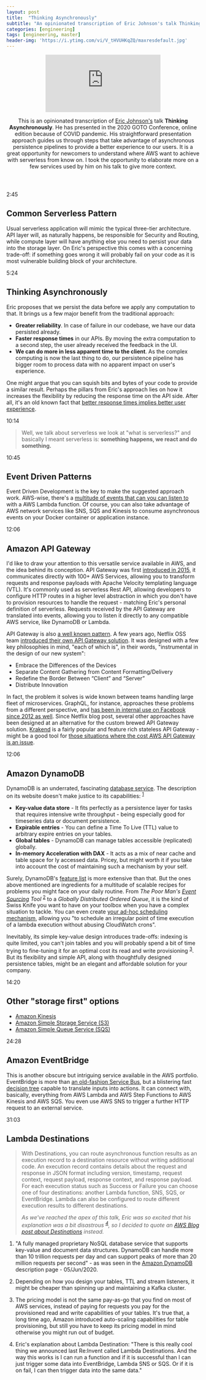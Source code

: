 ```yaml
---
layout: post
title:  "Thinking Asynchronously"
subtitle: "An opinionated transcription of Eric Johnson's talk Thinking Asynchronously"
categories: [engineering]
tags: [engineering, master]
header-img: 'https://i.ytimg.com/vi/V_tHVUHKqZQ/maxresdefault.jpg'
---
```


<header class="briefing">
<div class="video"><iframe class="video" src="https://www.youtube.com/embed/V_tHVUHKqZQ" frameborder="0" allow="accelerometer; autoplay; encrypted-media; gyroscope; picture-in-picture" allowfullscreen></iframe></div>
<p>This is an opinionated transcription of <a href="">Eric Johnson's</a> talk <b>Thinking Asynchronously</b>. He has presented in the 2020 GOTO Conference, online edition because of COVID pandemic. His straightforward presentation approach guides us through steps that take advantage of asynchronous persistence pipelines to provide a better experience to our users. It is a great opportunity for newcomers to understand where AWS want to achieve with serverless from know on. I took the opportunity to elaborate more on a few services used by him on his talk to give more context.</p>
</header>

<article class="timeline">
    <section>
        <time>2:45</time>
        <h2>Common Serverless Pattern</h2>
        <p>Usual serverless application will mimic the typical three-tier architecture. API layer will, as naturally happens, be responsible for Security and Routing, while compute layer will have anything else you need to persist your data into the storage layer. On Eric's perspective this comes with a concerning trade-off: if something goes wrong it will probably fail on your code as it is most vulnerable building block of your architecture.</p>
    </section>
    <section>
        <time>5:24</time>
        <h2>Thinking Asynchronously</h2>
        <p>Eric proposes that we persist the data before we apply any computation to that. It brings us a few major benefit from the traditional approach:</p>
        <ul>
            <li><b>Greater reliability</b>. In case of failure in our codebase, we have our data persisted already.</li>
            <li><b>Faster response times</b> in our APIs. By moving the extra computation to a second step, the user already received the feedback in the UI.</li>
            <li><b>We can do more in less apparent time to the client</b>. As the complex computing is now the last thing to do, our persistence pipeline has bigger room to process data with no apparent impact on user's experience.</li>
        </ul>
        <p>One might argue that you can squish bits and bytes of your code to provide a similar result. Perhaps the pillars from Eric's approach lies on how it increases the flexibility by reducing the response time on the API side. After all, it's an old known fact that <a href="https://www.nngroup.com/articles/response-times-3-important-limits/">better response times implies better user experience</a>.</p>
    </section>
    <section>
        <time>10:14</time>
        <blockquote>
            <p>Well, we talk about serverless we look at "what is serverless?" and basically I meant serverless is: <b>something happens, we react and do something.</b></p>
        </blockquote>
    </section>
    <section>
        <time>10:45</time>
        <h2>Event Driven Patterns</h2>
        <p>Event Driven Development is the key to make the suggested approach work. AWS-wise, there's a <a href="https://docs.aws.amazon.com/lambda/latest/dg/lambda-services.html">multitude of events that can you can listen to</a> with a AWS Lambda function. Of course, you can also take advantage of AWS network services like SNS, SQS and Kinesis to consume asynchronous events on your Docker container or application instance.</p>
    </section>
    <section>
        <time>12:06</time>
        <h2>Amazon API Gateway</h2>
        <p>I'd like to draw your attention to this versatile service available in AWS, and the idea behind its conception. API Gateway was first <a href="https://aws.amazon.com/about-aws/whats-new/2015/07/introducing-amazon-api-gateway/">introduced in 2015</a>, it communicates directly with 100+ AWS Services, allowing you to transform requests and response payloads with Apache Velocity templating language (VTL). It's commonly used as serverless Rest API, allowing developers to configure HTTP routes in a higher level abstraction in which you don't have to provision resources to handle the request - matching Eric's personal definition of serverless. Requests received by the API Gateway are translated into events, allowing you to listen it directly to any compatible AWS service, like DynamoDB or Lambda.</p>
        <p>API Gateway is also <a href="https://microservices.io/patterns/apigateway.html">a well known pattern</a>. A few years ago, Netflix OSS team <a href="https://netflixtechblog.com/embracing-the-differences-inside-the-netflix-api-redesign-15fd8b3dc49d">introduced their own API Gateway solution</a>. It was designed with a few key philosophies in mind, "each of which is", in their words, "instrumental in the design of our new system":</p>
        <ul>
            <li>Embrace the Differences of the Devices</li>
            <li>Separate Content Gathering from Content Formatting/Delivery</li>
            <li>Redefine the Border Between “Client” and “Server”</li>
            <li>Distribute Innovation</li>
        </ul>
        <p>In fact, the problem it solves is wide known between teams handling large fleet of microservices. GraphQL, for instance, approaches these problems from a different perspective, and <a href="https://en.wikipedia.org/wiki/GraphQL">has been in internal use on Facebook since 2012 as well</a>. Since Netflix blog post, several other approaches have been designed at an alternative for the custom brewed API Gateway solution. <a href="https://www.krakend.io/">Krakend</a> is a fairly popular and feature rich stateless API Gateway - might be a good tool for <a href="https://serverless-training.com/articles/save-money-by-replacing-api-gateway-with-application-load-balancer/">those situations where the cost AWS API Gateway is an issue</a>.</p>
    </section>
    <section>
        <time>12:06</time>
        <h2>Amazon DynamoDB</h2>
        <p>DynamoDB is an underrated, fascinating <a href="https://www.techopedia.com/definition/29431/database-as-a-service-dbaas">database service</a>. The description on its website doesn't make justice to its capabilities: <sup><a href="#fn:1" class="footnote">1</a></sup>
        </p>
        <ul>
            <li><b>Key-value data store</b> - It fits perfectly as a persistence layer for tasks that requires intensive write throughput - being especially good for timeseries data or document persistence.</li>
            <li><b>Expirable entries</b> - You can define a Time To Live (TTL) value to arbitrary expire entries on your tables.</li>
            <li><b>Global tables</b> - DynamoDB can manage tables accessible (replicated) globally.</li>
            <li><b>In-memory Acceleration with DAX</b> - It acts as a mix of near cache and table space for ly accessed data. Pricey, but might worth it if you take into account the cost of maintaining such a mechanism by your self.</li>
        </ul>
        <p>Surely, DynamoDB's <a href="https://aws.amazon.com/dynamodb/">feature list</a> is more extensive than that. But the ones above mentioned are ingredients for a multitude of scalable recipes for problems you might face on your daily routine. From <i>The Poor Man's <a href="https://microservices.io/patterns/data/event-sourcing.html">Event Sourcing</a> Tool</i> <sup><a href="#fn:2" class="footnote">2</a></sup> to a <i>Globally Distributed Ordered Queue</i>, it is the kind of Swiss Knife you want to have on your toolbox when you have a complex situation to tackle. You can even create <a href="https://medium.com/swlh/scheduling-irregular-aws-lambda-executions-through-dynamodb-ttl-attributes-acd397dfbad9">your ad-hoc scheduling mechanism</a>, allowing you "to schedule an irregular point of time execution of a lambda execution without abusing CloudWatch crons".</p>
        <p>Inevitably, its simple key-value design introduces trade-offs: indexing is quite limited, you can't join tables and you will probably spend a bit of time trying to fine-tuning it for an optimal cost its read and write provisioning <sup><a href="#fn:3" class="footnote">3</a></sup>. But its flexibility and simple API, along with thoughtfully designed persistence tables, might be an elegant and affordable solution for your company.</p>
    </section>
    <section>
        <time>14:20</time>
        <h2>Other "storage first" options</h2>
        <ul>
            <li><a href="https://aws.amazon.com/kinesis/">Amazon Kinesis</a></li>
            <li><a href="https://aws.amazon.com/s3/">Amazon Simple Storage Service (S3)</a></li>
            <li><a href="https://aws.amazon.com/sqs/">Amazon Simple Queue Service (SQS)</a></li>
        </ul>
    </section>
    <section>
        <time>24:28</time>
        <h2>Amazon EventBridge</h2>
        <p>This is another obscure but intriguing service available in the AWS portfolio. EventBridge is more than <a href="https://books.google.com.au/books?id=qR0hDgAAQBAJ&pg=PA54&lpg=PA54&dq=old-fashion+service+bus&source=bl&ots=ngRwK-Xg27&sig=ACfU3U34CuRKeKawirqsgr5YT-pRQwFCnw&hl=en&sa=X&ved=2ahUKEwjam8Sov-_pAhUX4jgGHYhdCKcQ6AEwCXoECAoQAQ#v=onepage&q=old-fashion%20service%20bus&f=false">an old-fashion Service Bus</a>, but a blistering fast <a href="https://en.wikipedia.org/wiki/Decision_tree">decision tree</a> capable to translate inputs into actions. It can connect with, basically, everything from AWS Lambda and AWS Step Functions to AWS Kinesis and AWS SQS. You even use AWS SNS to trigger a further HTTP request to an external service.</p>
    </section>
    <section>
        <time>31:03</time>
        <h2>Lambda Destinations</h2>
        <blockquote>
        <p>With Destinations, you can route asynchronous function results as an execution record to a destination resource without writing additional code. An execution record contains details about the request and response in JSON format including version, timestamp, request context, request payload, response context, and response payload. For each execution status such as Success or Failure you can choose one of four destinations: another Lambda function, SNS, SQS, or EventBridge. Lambda can also be configured to route different execution results to different destinations.</p>
        <footer>
            <cite>As we've reached the apex of this talk, Eric was so excited that his explanation was a bit disastrous <sup><a href="#fn:4" class="footnote">4</a></sup>, so I decided to quote an <a href="https://aws.amazon.com/blogs/compute/introducing-aws-lambda-destinations/">AWS Blog post about Destinations</a> instead.</cite>
        </footer>
        </blockquote>
    </section>
</article>



<div class="footnotes">
  <ol>
    <li id="fn:1">
        <p>"A fully managed proprietary NoSQL database service that supports key-value and document data structures. DynamoDB can handle more than 10 trillion requests per day and can support peaks of more than 20 million requests per second" - as was seen in the <a href="https://aws.amazon.com/dynamodb/">Amazon DynamoDB</a> description page - 05/Jun/2020.</p>
    </li>
    <li id="fn:2">
        <p>Depending on how you design your tables, TTL and stream listeners, it might be cheaper than spinning up and maintaining a Kafka cluster.</p>
    </li>
    <li id="fn:3">
        <p>The pricing model is not the same pay-as-go that you find on most of AWS services, instead of paying for requests you pay for the provisioned read and write capabilities of your tables. It's true that, a long time ago, Amazon introduced auto-scaling capabilities for table provisioning, but still you have to keep its pricing model in mind otherwise you might run out of budget.</p>
    </li>
    <li id="fn:4">
        <p>Eric's explanation about Lambda Destination: "There is this really cool thing we announced last Re:Invent called Lambda Destinations. And the way this works is I can run a function and if it is successful than I can just trigger some data into EventBridge, Lambda SNS or SQS. Or if it is on fail, I can then trigger data into the same data."</p>
    </li>
  </ol>
</div>
